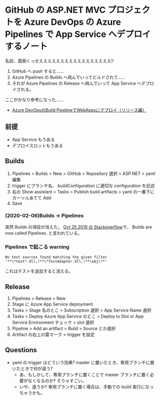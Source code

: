 GitHub の ASP.NET MVC プロジェクトを Azure DevOps の Azure Pipelines で App Service へデプロイするノート
===

名前、面倒くっせえええええええええええええええええ!!

1. GitHub へ push すると……
1. Azure Pipelines の Builds へ飛んでいってビルドされて……
1. それが Azure Pipelines の Release へ飛んでいって App Service へデプロイされる。

ここがかなり参考になった……

- [Azure DevOpsのBuild PipelineでWebAppsにデプロイ（リリース編）](https://blog.nextscape.net/ja-JP/archives/Date/2019/06/devops-build-2)

## 前提

- App Service もうある
- デプロイスロットもうある

## Builds

1. Pipelines > Builds > New > GitHub > Repository 選択 > ASP.NET > yaml 編集
1. trigger にブランチ名、 buildConfiguration に適切な configuration を記述
1. 右の Show assistant > Tasks > Publish build artifacts > yaml の一番下にカーソルあてて Add
1. Save

### (2020-02-06)Builds -> Pipelines

突然 Builds の項目が消えた。
[Oct 25 2019 の Stackoverflow](https://stackoverflow.com/questions/58563315/builds-are-missing-from-azure-devops)で、
 Builds are now called Pipelines. と言われている。

### Pipelines で起こる warning

```plaintext
No test sources found matching the given filter '**\*test*.dll,!**\*TestAdapter.dll,!**\obj\**'
```

これはテストを追加すると消える。

## Release

1. Pipelines > Release > New
1. Stage に Azure App Service deployment
1. Tasks > Stage 名のとこ > Subscription 選択 > App Service Name 選択
1. Tasks > Deploy Azure App Service のとこ > Deploy to Slot or App Service Environment チェック > slot 選択
1. Pipeline > Add an artifact > Build > Source とか選択
1. Artifact の右上の雷マーク > trigger を設定

## Questions

- yaml の trigger はどういう効果? master に置いたとき、専用ブランチに置いたときで何が違う?
    - あ、もしかして、専用ブランチに置くことで master ブランチに置く必要がなくなるのか? そりゃすごい。
    - いや、違うか? 専用ブランチに置く場合は、手動での build 実行になっちゃうかも。

